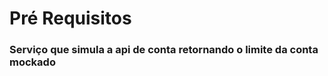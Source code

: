 # Pré Requisitos

### Serviço que simula a api de conta retornando o limite da conta mockado
 






